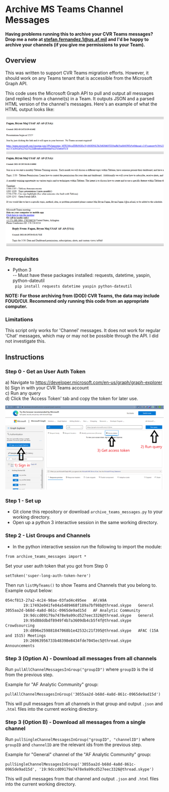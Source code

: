 # Archive MS Teams Channel Messages
**Having problems running this to archive your CVR Teams messages? Drop me a note at stefan.fernandez.1@us.af.mil and I'd be happy to archive your channels (if you give me permissions to your Team).**

## Overview

This was written to support CVR Teams migration efforts. However, it should work on any Teams tenant that is accessible from the Microsoft Graph API.

This code uses the Microsoft Graph API to pull and output all messages (and replies) from a channel(s) in a Team. It outputs JSON and a parsed HTML version of the channel's messages. Here's an example of what the HTML output looks like:

<img src="imgs/example_html_output.png" alt="ex"
	title="A cute kitten" width="600"  />

### Prerequisites
- Python 3  
        -- Must have these packages installed: requests, datetime, yaspin, python-dateutil  
        ``` pip install requests datetime yaspin python-dateutil```

__NOTE: For those archiving from (DOD) CVR Teams, the data may include FOUO/CUI. Recommend only running this code from an appropriate computer.__

### Limitations

This script only works for 'Channel' messages. It does not work for regular 'Chat' messages, which may or may not be possible through the API. I did not investigate this.

## Instructions

### Step 0 - Get an User Auth Token

a) Navigate to https://developer.microsoft.com/en-us/graph/graph-explorer  
b) Sign in with your CVR Teams account  
c) Run any query  
d) Click the 'Access Token' tab and copy the token for later use.   

![token](imgs/token.png)

### Step 1 - Set up
- Git clone this repository or download ```archive_teams_messages.py``` to your working directory. 
- Open up a python 3 interactive session in the same working directory.
  
### Step 2 - List Groups and Channels
- In the python interactive session run the following to import the module:
```
from archive_teams_messages import *
```

Set your user auth token that you got from Step 0
```
setToken('super-long-auth-token-here')
```

Then run ```listMyTeams()``` to show Teams and Channels that you belong to. Example output below:
```
054cf813-27a2-4c24-98ae-03fad4c495ee   AF/A9A
        19:17492e041fe04a5489468f189a7bf98b@thread.skype   General
3055aa2d-b68d-4a8d-861c-0965de9ad15d   AF Analytic Community
        19:9dccd09179a7478e9a99cd527eec3326@thread.skype   General
        19:95d88ddbdf8949f4b7a3609db4cb5f4f@thread.skype   Crowdsourcing
        19:d896e259881847068b1e42532c21f395@thread.skype   AFAC (15A and 1515) Meetings
        19:26963956733b48398e8434fde7045ec5@thread.skype   Announcements
```
### Step 3 (Option A) - Download all messages from __all channels__
Run ```pullAllChannelMessagesInGroup("groupID")``` where ```groupID``` is the id from the previous step. 

Example for "AF Analytic Community" group:
```
pullAllChannelMessagesInGroup('3055aa2d-b68d-4a8d-861c-0965de9ad15d')
```

This will pull messages from all channels in that group and output ```.json``` and ```.html``` files into the current working directory.

### Step 3 (Option B) - Download all messages from a __single channel__
Run ```pullSingleChannelMessagesInGroup("groupID", "channelID")``` where ```groupID``` and ```channelID``` are the relevant ids from the previous step. 

Example for "General" channel of the "AF Analytic Community" group:
```
pullSingleChannelMessagesInGroup('3055aa2d-b68d-4a8d-861c-0965de9ad15d', '19:9dccd09179a7478e9a99cd527eec3326@thread.skype')
```

This will pull messages from that channel and output ```.json``` and ```.html``` files into the current working directory.
